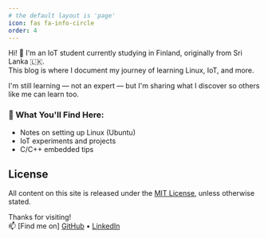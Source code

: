 ```yaml
---
# the default layout is 'page'
icon: fas fa-info-circle
order: 4
---
```


Hi! 👋 I'm an IoT student currently studying in Finland, originally from Sri Lanka 🇱🇰.  
This blog is where I document my journey of learning Linux, IoT, and more.

I'm still learning — not an expert — but I'm sharing what I discover so others like me can learn too.

### 🎯 What You'll Find Here:
- Notes on setting up Linux (Ubuntu)
- IoT experiments and projects
- C/C++ embedded tips

## License

All content on this site is released under the [MIT License](https://github.com/markferdo/your-repo-name/blob/main/LICENSE), unless otherwise stated.


Thanks for visiting!  
📫 [Find me on] [GitHub](https://github.com/markferdo) • [LinkedIn](https://www.linkedin.com/in/markferdo/)

